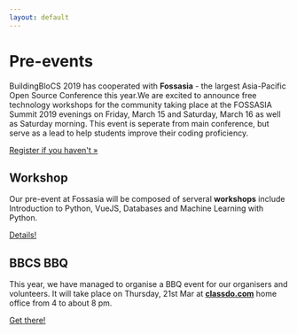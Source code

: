 ```yaml
---
layout: default
---
```


# Pre-events

BuildingBloCS 2019 has cooperated with **Fossasia** - the largest Asia-Pacific Open Source Conference this year.We are excited to announce free technology workshops for the community taking place at the FOSSASIA Summit 2019 evenings on Friday, March 15 and Saturday, March 16 as well as Saturday morning. This event is seperate from main conference, but serve as a lead to help students improve their coding proficiency.

[Register if you haven't &raquo;](https://2019.fossasia.org/#buildingblocs)


## Workshop

Our pre-event at Fossasia will be composed of serveral **workshops** include Introduction to Python, VueJS, Databases and Machine Learning with Python.

<a class="btn" href="{{ site.baseurl }}/pre-event/workshop">Details!</a>

## BBCS BBQ

This year, we have managed to organise a BBQ event for our organisers and volunteers. It will take place on Thursday, 21st Mar at **[classdo.com](https://classdo.com/en/)** home office from 4 to about 8 pm.

<a class="btn" href="{{ site.baseurl }}/pre-event/bbq">Get there!</a>


